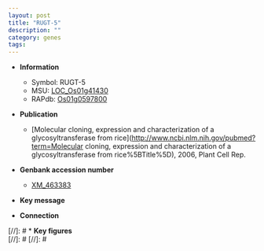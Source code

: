 ```yaml
---
layout: post
title: "RUGT-5"
description: ""
category: genes
tags: 
---
```


* **Information**  
    + Symbol: RUGT-5  
    + MSU: [LOC_Os01g41430](http://rice.plantbiology.msu.edu/cgi-bin/ORF_infopage.cgi?orf=LOC_Os01g41430)  
    + RAPdb: [Os01g0597800](http://rapdb.dna.affrc.go.jp/viewer/gbrowse_details/irgsp1?name=Os01g0597800)  

* **Publication**  
    + [Molecular cloning, expression and characterization of a glycosyltransferase from rice](http://www.ncbi.nlm.nih.gov/pubmed?term=Molecular cloning, expression and characterization of a glycosyltransferase from rice%5BTitle%5D), 2006, Plant Cell Rep.

* **Genbank accession number**  
    + [XM_463383](http://www.ncbi.nlm.nih.gov/nuccore/XM_463383)

* **Key message**  

* **Connection**  

[//]: # * **Key figures**  
[//]: # 
[//]: # 

